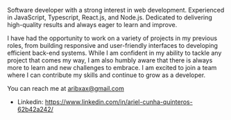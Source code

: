 Software developer with a strong interest in web development. Experienced in JavaScript, Typescript, React.js, and Node.js. Dedicated to delivering high-quality results and always eager to learn and improve.

I have had the opportunity to work on a variety of projects in my previous roles, from building responsive and user-friendly interfaces to developing efficient back-end systems. While I am confident in my ability to tackle any project that comes my way, I am also humbly aware that there is always more to learn and new challenges to embrace. I am excited to join a team where I can contribute my skills and continue to grow as a developer.

You can reach me at aribxax@gmail.com 

- Linkedin: https://www.linkedin.com/in/ariel-cunha-quinteros-62b42a242/
